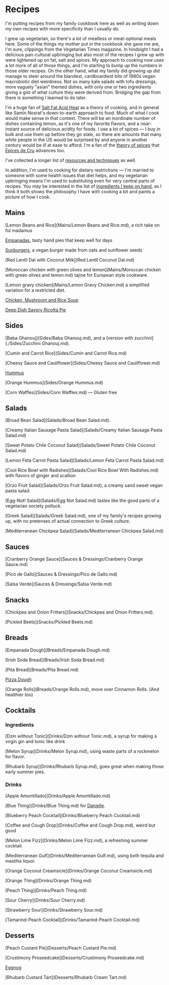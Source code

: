 Recipes
=======

I'm putting recipes from my family cookbook here as well as writing down my
own recipes with more specificity than I usually do.

I grew up vegetarian, so there's a lot of meatless or meat-optional meals
here. Some of the things my mother put in the cookbook she gave me are, I'm
sure, clippings from the Vegetarian Times magazine. In hindsight I had a
delicious pan-cultural upbringing but also most of the recipes I grew up
with were lightened up on fat, salt and spices. My approach to cooking now
uses a lot more of all of those things, and I'm starting to bump up the
numbers in those older recipes. On the other hand, what my family did
growing up did manage to steer around the blandest, cardboardiest bits of
1980s vegan macrobiotic diet weirdness. Not so many kale salads with tofu
dressings, more vaguely "asian" themed dishes, with only one or two
ingredients giving a gist of what culture they were derived from. Bridging
the gap from there is something I learned to do later.

I'm a huge fan of [Salt Fat Acid Heat](https://www.saltfatacidheat.com/) as
a theory of cooking, and in general like Samin Nosrat's down-to-earth
approach to food. Much of what I cook would make sense in that context.
There will be an inordinate number of dishes containing lemon, as it's one
of my favorite flavors, and a near-instant source of delicious acidity for
foods. I use a lot of spices — I buy in bulk and use them up before they go
stale, so there are amounts that many white people in the US would be
surprised by and anyone in another century would be ill at ease to afford.
I'm a fan of the [theory of
spices](https://epicesdecru.com/products/livres/the-golden-rules-of-spices)
that [Epices de Cru](https://epicesdecru.com/) advances too.

I've collected a longer list of [resources and techniques](resources.md) as
well.

In addition, I'm used to cooking for dietary restrictions — I'm married to
someone with some health issues that diet helps, and my vegetarian
upbringing means I'm used to substituting even for very central parts of
recipes. You may be interested in the list of [ingredients I keep on
hand](Ingredients.md), as I think it both shows the philosophy I have with
cooking a bit and paints a picture of how I cook.

Mains
-----

[Lemon Beans and Rice](Mains/Lemon Beans and Rice.md), a rich take on ful
madamus

[Empanadas](Mains/Empanadas.md), tasty hand pies that keep well for days

[Sunburgers](Mains/Sunburgers.md), a vegan burger made from oats and
sunflower seeds

[Red Lentil Dal with Coconut Milk](Red Lentil Coconut Dal.md)

[Moroccan chicken with green olives and lemon](Mains/Moroccan chicken with green olives and lemon.md) tajine for European style cookware.

[Lemon gravy chicken](Mains/Lemon Gravy Chicken.md) a simplified variation
for a restricted diet.

[Chicken, Mushroom and Rice Soup](Mains/Chicken-Mushroom-Rice-Soup.md)

[Deep Dish Savory Ricotta Pie](Mains/Deep-Dish-Savory-Ricotta-Pie.md)

Sides
-----

[Baba Ghanouj](Sides/Baba Ghanouj.md), and a [version with zucchini](./Sides/Zucchini Ghanouj.md).

[Cumin and Carrot Rice](Sides/Cumin and Carrot Rice.md)

[Cheesy Sauce and Cauliflower](Sides/Cheesy Sauce and Cauliflower.md)

[Hummus](Sides/Hummus.md)

[Orange Hummus](Sides/Orange Hummus.md)

[Corn Waffles](Sides/Corn Waffles.md) — Gluten free

Salads
------

[Broad Bean Salad](Salads/Broad Bean Salad.md).

[Creamy Italian Sausage Pasta Salad](Salads/Creamy Italian Sausage Pasta Salad.md)

[Sweet Potato Chile Coconut Salad](Salads/Sweet Potato Chile Coconut Salad.md)

[Lemon Feta Carrot Pasta Salad](Salads/Lemon Feta Carrot Pasta Salad.md)

[Cool Rice Bowl with Radishes](Salads/Cool Rice Bowl With Radishes.md) with
flavors of ginger and scallion

[Orzo Fruit Salad](Salads/Orzo Fruit Salad.md), a creamy sand sweet vegan
pasta salad.

[Egg-Not! Salad](Salads/Egg Not Salad.md) tastes like the good parts of a
vegetarian society potluck.

[Greek Salad](Salads/Greek Salad.md), one of my family's recipes growing up,
with no pretenses of actual connection to Greek culture.

[Mediterranean Chickpea Salad](Salads/Mediterranean Chickpea Salad.md)

Sauces
------

[Cranberry Orange Sauce](Sauces & Dressings/Cranberry Orange Sauce.md)

[Pico de Gallo](Sauces & Dressings/Pico de Gallo.md)

[Salsa Verde](Sauces & Dressings/Salsa Verde.md)

Snacks
------

[Chickpea and Onion Fritters](Snacks/Chickpea and Onion Fritters.md).

[Pickled Beets](Snacks/Pickled Beets.md)

Breads
------

[Empanada Dough](Breads/Empanada Dough.md)

[Irish Soda Bread](Breads/Irish Soda Bread.md)

[Pita Bread](Breads/Pita Bread.md)

[Pizza Dough](Breads/Pizza-Dough.md)

[Orange Rolls](Breads/Orange Rolls.md), move over Cinnamon Rolls.
(And healthier too)

Cocktails
---------

### Ingredients

[Dzin without Tonic](Drinks/Dzin without Tonic.md), a syrup for making a
virgin gin and tonic like drink

[Melon Syrup](Drinks/Melon Syrup.md), using waste parts of a rockmelon for
flavor.

[Rhubarb Syrup](Drinks/Rhubarb Syrup.md), goes great when making those early
summer pies.

### Drinks

[Apple Amontillado](Drinks/Apple Amontillado.md)

[Blue Thing](Drinks/Blue Thing.md) for [Danielle](https://www.twitter.com/quephird).

[Blueberry Peach Cocktail](Drinks/Blueberry Peach Cocktail.md)

[Coffee and Cough Drop](Drinks/Coffee and Cough Drop.md), weird but good

[Melon Lime Fizz](Drinks/Melon Lime Fizz.md), a refreshing summer cocktail.

[Mediterranean Gulf](Drinks/Mediterranean Gulf.md), using both tequila and
mastiha liquor.

[Orange Coconut Creamsicle](Drinks/Orange Coconut Creamsicle.md)

[Orange Thing](Drinks/Orange Thing.md)

[Peach Thing](Drinks/Peach Thing.md)

[Sour Cherry](Drinks/Sour Cherry.md)

[Strawberry Sour](Drinks/Strawberry Sour.md)

[Tamarind-Peach Cocktail](Drinks/Tamarind-Peach Cocktail.md)

Desserts
--------

[Peach Custard Pie](Desserts/Peach Custard Pie.md)

[Crustimony Proseedcake](Desserts/Crustimony Proseedcake.md)

[Eggnog](Desserts/Eggnog.md)

[Rhubarb Custard Tart](Desserts/Rhubarb Cream Tart.md)

